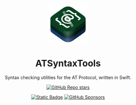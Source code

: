 <p align="center">
  <img src="https://github.com/ATProtoKit/ATSyntaxTools/blob/main/Sources/ATSyntaxTools/Documentation.docc/Resources/atsyntaxtools_icon.png" height="128" alt="An icon for ATSyntaxTools, which contains three stacks of rounded rectangles in an isometric top view. At the top stack, there's an at symbol in a thich weight, with a pointed arrow at the tip. On the left and right side, there are left and right curly braces in a thick weight. Behind the at symbol is a faded slash. The three stacks are, from top to bottom, green, teal, and blue.">
</p>

<h1 align="center">ATSyntaxTools</h1>

<p align="center">Syntax checking utilities for the AT Protocol, written in Swift.</p>

<div align="center">

[![GitHub Repo stars](https://img.shields.io/github/stars/atprotokit/atsyntaxtools?style=flat&logo=github)](https://github.com/ATProtoKit/ATSyntaxTools)

</div>
<div align="center">

[![Static Badge](https://img.shields.io/badge/Follow-%40cjrriley.com-0073fa?style=flat&logo=bluesky&labelColor=%23151e27&link=https%3A%2F%2Fbsky.app%2Fprofile%2Fcjrriley.com)](https://bsky.app/profile/cjrriley.com)
[![GitHub Sponsors](https://img.shields.io/github/sponsors/masterj93?color=%23cb5f96&link=https%3A%2F%2Fgithub.com%2Fsponsors%2FMasterJ93)](https://github.com/sponsors/MasterJ93)

</div>
